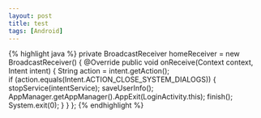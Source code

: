 ```yaml
---
layout: post
title: test
tags: [Android]
---
```


{% highlight java %}
private BroadcastReceiver homeReceiver = new BroadcastReceiver() {
@Override
public void onReceive(Context context, Intent intent) {
String action = intent.getAction();  
if (action.equals(Intent.ACTION_CLOSE_SYSTEM_DIALOGS)) { 
stopService(intentService);
saveUserInfo();
AppManager.getAppManager().AppExit(LoginActivity.this);
finish();
System.exit(0);
}
}
};
{% endhighlight %}